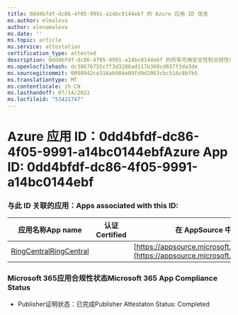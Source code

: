 ```yaml
---
title: 0dd4bfdf-dc86-4f05-9991-a14bc0144ebf 的 Azure 应用 ID 信息
ms.author: elmalova
author: elenamalova
ms.date: ''
ms.topic: article
ms.service: attestation
certification_type: attested
description: 0dd4bfdf-dc86-4f05-9991-a14bc0144ebf 的所有可用安全性和合规性信息。
ms.openlocfilehash: dc38676755cff3d3286ad117b360cd837f3da3de
ms.sourcegitcommit: 0098942ce316ab984e09fd9d2063cbc516c8bfb5
ms.translationtype: MT
ms.contentlocale: zh-CN
ms.lasthandoff: 07/14/2021
ms.locfileid: "53421747"
---
```

# <a name="azure-app-id-0dd4bfdf-dc86-4f05-9991-a14bc0144ebf"></a><span data-ttu-id="0138c-103">Azure 应用 ID：0dd4bfdf-dc86-4f05-9991-a14bc0144ebf</span><span class="sxs-lookup"><span data-stu-id="0138c-103">Azure App ID: 0dd4bfdf-dc86-4f05-9991-a14bc0144ebf</span></span>


### <a name="apps-associated-with-this-id"></a><span data-ttu-id="0138c-104">与此 ID 关联的应用：</span><span class="sxs-lookup"><span data-stu-id="0138c-104">Apps associated with this ID:</span></span>
| <span data-ttu-id="0138c-105">**应用名称**</span><span class="sxs-lookup"><span data-stu-id="0138c-105">**App name**</span></span> | <span data-ttu-id="0138c-106">**认证**</span><span class="sxs-lookup"><span data-stu-id="0138c-106">**Certified**</span></span> | <span data-ttu-id="0138c-107">**在 AppSource 中查看**</span><span class="sxs-lookup"><span data-stu-id="0138c-107">**View in AppSource**</span></span> |
|-|-|-|
| [<span data-ttu-id="0138c-108">RingCentral</span><span class="sxs-lookup"><span data-stu-id="0138c-108">RingCentral</span></span>](https://docs.microsoft.com/en-us/microsoft-365-app-certification/forward/WA200000135) |  | [https://appsource.microsoft.com/product/office/WA200000135](https://appsource.microsoft.com/product/office/WA200000135) |

### <a name="microsoft-365-app-compliance-status"></a><span data-ttu-id="0138c-109">Microsoft 365应用合规性状态</span><span class="sxs-lookup"><span data-stu-id="0138c-109">Microsoft 365 App Compliance Status</span></span>
- <span data-ttu-id="0138c-110">Publisher证明状态：已完成</span><span class="sxs-lookup"><span data-stu-id="0138c-110">Publisher Attestaton Status: Completed</span></span>
